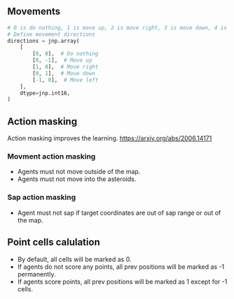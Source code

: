 ## Movements
```python
# 0 is do nothing, 1 is move up, 2 is move right, 3 is move down, 4 is move left, 5 is sap
# Define movement directions
directions = jnp.array(
    [
        [0, 0],  # Do nothing
        [0, -1],  # Move up
        [1, 0],  # Move right
        [0, 1],  # Move down
        [-1, 0],  # Move left
    ],
    dtype=jnp.int16,
)
```

## Action masking
Action masking improves the learning. https://arxiv.org/abs/2006.14171

### Movment action masking
- Agents must not move outside of the map.
- Agents must not move into the asteroids.

### Sap action masking
- Agent must not sap if target coordinates are out of sap range or out of the map.

## Point cells calulation
- By default, all cells will be marked as 0.
- If agents do not score any points, all prev positions will be marked as -1 permanently.
- If agents score points, all prev positions will be marked as 1 except for -1 cells.
